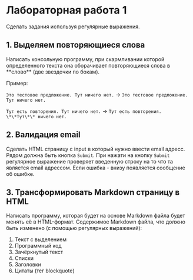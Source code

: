 # Лабораторная работа 1
Сделать задания используя регулярные выражения.

## 1. Выделяем повторяющиеся слова

Написать консольную программу, при скармливании которой определенного текста она оборачивает повторяющиеся слова в \*\*слово\*\* (две звездочки по бокам).

Пример:

`Это тестовое предложение. Тут ничего нет.` -> `Это тестовое предложение. Тут ничего нет.`

`Тут есть повторения. Тут ничего нет.` -> `Тут есть повторения. \*\*Тут\*\* ничего нет.`

## 2. Валидация email

Сделать HTML страницу с input в который нужно ввести email адресс. Рядом должна быть кнопка `Submit`.
При нажати на кнопку `Submit` регулярное выражение проверяет введенную строку на то что та является email адрессом. Если ошибка - внизу появляется сообщение об ошибке.


## 3. Трансформировать Markdown страницу в HTML

Написать программу, которая будет на основе Markdown файла будет менять её в HTML-формат.
Содержимое Markdown файла, что должно быть изменено (с помощью регулярных выражений):

1. Текст с выделением
2. Программный код
3. Зачёркнутый текст
4. Списки
5. Заголовки
6. Цитаты (тег blockquote)

